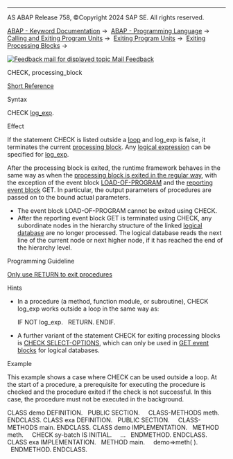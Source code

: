   

* * *

AS ABAP Release 758, ©Copyright 2024 SAP SE. All rights reserved.

[ABAP - Keyword Documentation](javascript:call_link\('abenabap.htm'\)) →  [ABAP - Programming Language](javascript:call_link\('abenabap_reference.htm'\)) →  [Calling and Exiting Program Units](javascript:call_link\('abenabap_execution.htm'\)) →  [Exiting Program Units](javascript:call_link\('abenleave_program_units.htm'\)) →  [Exiting Processing Blocks](javascript:call_link\('abenleave_processing_blocks.htm'\)) → 

 [![](Mail.gif?object=Mail.gif "Feedback mail for displayed topic") Mail Feedback](mailto:f1_help@sap.com?subject=Feedback%20on%20ABAP%20Documentation&body=Document:%20CHECK%2C%20processing_block%2C%20ABAPCHECK_PROCESSING_BLOCKS%2C%20758%0D%0A%0D%0AError:%0D%0A%0D%0A%0D%0A%0D%0ASuggestion%20for%20improvement:)

CHECK, processing\_block

[Short Reference](javascript:call_link\('abapcheck_shortref.htm'\))

Syntax

CHECK [log\_exp](javascript:call_link\('abenlogexp.htm'\)).

Effect

If the statement CHECK is listed outside a [loop](javascript:call_link\('abenloop_glosry.htm'\) "Glossary Entry") and log\_exp is false, it terminates the current [processing block](javascript:call_link\('abenprocessing_block_glosry.htm'\) "Glossary Entry"). Any [logical expression](javascript:call_link\('abenlogical_expression_glosry.htm'\) "Glossary Entry") can be specified for [log\_exp](javascript:call_link\('abenlogexp.htm'\)).

After the processing block is exited, the runtime framework behaves in the same way as when the [processing block is exited in the regular way](javascript:call_link\('abenend_processing_blocks.htm'\)), with the exception of the event block [LOAD-OF-PROGRAM](javascript:call_link\('abapload-of-program.htm'\)) and the [reporting event block](javascript:call_link\('abenreporting_event_glosry.htm'\) "Glossary Entry") GET. In particular, the output parameters of procedures are passed on to the bound actual parameters.

-   The event block LOAD-OF-PROGRAM cannot be exited using CHECK.
-   After the reporting event block GET is terminated using CHECK, any subordinate nodes in the hierarchy structure of the linked [logical database](javascript:call_link\('abenlogical_data_base_glosry.htm'\) "Glossary Entry") are no longer processed. The logical database reads the next line of the current node or next higher node, if it has reached the end of the hierarchy level.

Programming Guideline

[Only use RETURN to exit procedures](javascript:call_link\('abenexit_procedure_guidl.htm'\) "Guideline")

Hints

-   In a procedure (a method, function module, or subroutine), CHECK log\_exp works outside a loop in the same way as:
    
    IF NOT log\_exp.
      RETURN.
    ENDIF.
    
-   A further variant of the statement CHECK for exiting processing blocks is [CHECK SELECT-OPTIONS](javascript:call_link\('abapcheck_select-options.htm'\)), which can only be used in [GET event blocks](javascript:call_link\('abapget-.htm'\)) for logical databases.

Example

This example shows a case where CHECK can be used outside a loop. At the start of a procedure, a prerequisite for executing the procedure is checked and the procedure exited if the check is not successful. In this case, the procedure must not be executed in the background.

CLASS demo DEFINITION.
  PUBLIC SECTION.
    CLASS-METHODS meth.
ENDCLASS.
CLASS exa DEFINITION.
  PUBLIC SECTION.
    CLASS-METHODS main.
ENDCLASS.
CLASS demo IMPLEMENTATION.
  METHOD meth.
    CHECK sy-batch IS INITIAL.
    ...
  ENDMETHOD.
ENDCLASS.
CLASS exa IMPLEMENTATION.
  METHOD main.
    demo=>meth( ).
  ENDMETHOD.
ENDCLASS.